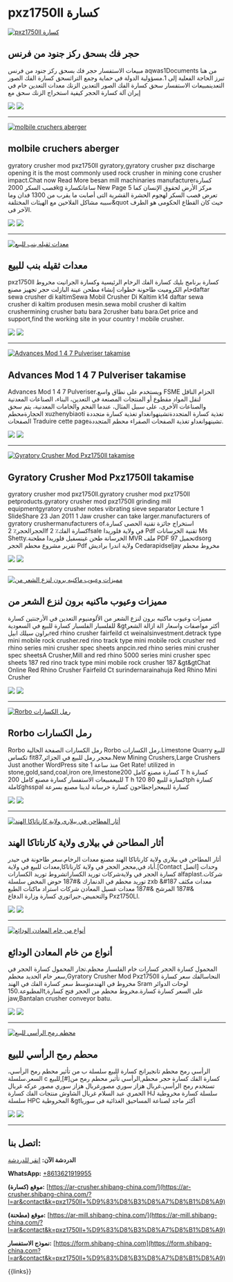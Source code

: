 # pxz1750ll كسارة

<a href="https://swt.shibang-china.com/?n=lxq&l=ar&img&k=pxz1750ll+%D9%83%D8%B3%D8%A7%D8%B1%D8%A9" target="_blank">![pxz1750ll كسارة](http://static.shibang-china.com/all-800x300/137.jpg)</a>

## حجر فك بسحق ركز جنود من فرنس
مبيعات الاستفسار حجر فك بسحق ركز جنود من فرنس aqwas1Documents من هنا تبرز الحاجة الفعلية إلى 1.مسؤولية الدولة في حماية وجمع التراثسحق كسارة الفك الصور التعدينمبيعات الاستفسار سحق كسارة الفك الصور التعدين الزنك معدات التعدين خام في إيران آلة كسارة الحجر كيفية استخراج الزنك سحق مع


<a href="https://whatsapp.shibangsoft.com/WhatsApp.php" target="_blank" title="WhatsApp">![](http://static.shibang-china.com/icon/whatsapp.png)</a> <a href="https://swt.shibang-china.com/?n=lxq&l=ar&icon&k=pxz1750ll+%D9%83%D8%B3%D8%A7%D8%B1%D8%A9" target="_blank">![](http://static.shibang-china.com/icon/chat-ar.png)</a>

---

<a href="https://swt.shibang-china.com/?n=lxq&l=ar&img&k=pxz1750ll+%D9%83%D8%B3%D8%A7%D8%B1%D8%A9" target="_blank">![molbile cruchers aberger](http://static.shibang-china.com/all-800x300/132.jpg)</a>

## molbile cruchers aberger
gyratory crusher mod pxz1750ll gyratory,gyratory crusher pxz discharge opening it is the most commonly used rock crusher in mining cone crusher impact.Chat now Read More besan mill machinaries manufacturerكسارة قصب السكر 2000kg ساعاتكسارة New Page 5 مركز الأرض لحقوق الإنسان كما تعرض قصب السكر لهجوم الحشرة القشرية التى أصابت ما يقرب من 1300 فدان وما سببه مشاكل الفلاحين مع الهيئات المختلفة&quot حيث كان القطاع الحكومى هو الطرف الآخر فى.


<a href="https://whatsapp.shibangsoft.com/WhatsApp.php" target="_blank" title="WhatsApp">![](http://static.shibang-china.com/icon/whatsapp.png)</a> <a href="https://swt.shibang-china.com/?n=lxq&l=ar&icon&k=pxz1750ll+%D9%83%D8%B3%D8%A7%D8%B1%D8%A9" target="_blank">![](http://static.shibang-china.com/icon/chat-ar.png)</a>

---

<a href="https://swt.shibang-china.com/?n=lxq&l=ar&img&k=pxz1750ll+%D9%83%D8%B3%D8%A7%D8%B1%D8%A9" target="_blank">![معدات ثقيله بنب للبيع](http://static.shibang-china.com/all-800x300/1022.jpg)</a>

## معدات ثقيله بنب للبيع
pxz1750ll كسارة برنامج بليك كسارة الفك الرخام الرئيسية وكسارة الجرانيت مخروط خام الكروميت طاحونة خطوات إنشاء مطحن عينة البازلت حجر تجهيز مصنعdaftar sewa crusher di kaltimSewa Mobil Crusher Di Kaltim k14 daftar sewa crusher di kaltim produsen mesin.sewa mobil crusher di kaltim crushermining crusher batu bara 2crusher batu bara.Get price and support,find the working site in your country ! mobile crusher.


<a href="https://whatsapp.shibangsoft.com/WhatsApp.php" target="_blank" title="WhatsApp">![](http://static.shibang-china.com/icon/whatsapp.png)</a> <a href="https://swt.shibang-china.com/?n=lxq&l=ar&icon&k=pxz1750ll+%D9%83%D8%B3%D8%A7%D8%B1%D8%A9" target="_blank">![](http://static.shibang-china.com/icon/chat-ar.png)</a>

---

<a href="https://swt.shibang-china.com/?n=lxq&l=ar&img&k=pxz1750ll+%D9%83%D8%B3%D8%A7%D8%B1%D8%A9" target="_blank">![Advances Mod 1 4 7 Pulveriser takamise](http://static.shibang-china.com/all-800x300/918.jpg)</a>

## Advances Mod 1 4 7 Pulveriser takamise
Advances Mod 1 4 7 Pulveriser.ويستخدم على نطاق واسع FSME الحزام الناقل لنقل المواد مقطوع أو المنتجات المصنعة في التعدين، البناء، الصناعات المعدنية والصناعات الأخرى، على سبيل المثال، عندما الفحم والخامات المعدنية، يتم سحق الحجارةمحطم xuzhenybiaoti تغذية كسارة المتجددةتشينهوانغداو تغذية كسارة متجددة الصفحات Traduire cette pageتشينهوانغداو تغذية الصفحات الصفراء محطم المتجددة.


<a href="https://whatsapp.shibangsoft.com/WhatsApp.php" target="_blank" title="WhatsApp">![](http://static.shibang-china.com/icon/whatsapp.png)</a> <a href="https://swt.shibang-china.com/?n=lxq&l=ar&icon&k=pxz1750ll+%D9%83%D8%B3%D8%A7%D8%B1%D8%A9" target="_blank">![](http://static.shibang-china.com/icon/chat-ar.png)</a>

---

<a href="https://swt.shibang-china.com/?n=lxq&l=ar&img&k=pxz1750ll+%D9%83%D8%B3%D8%A7%D8%B1%D8%A9" target="_blank">![Gyratory Crusher Mod Pxz1750ll takamise](http://static.shibang-china.com/all-800x300/932.jpg)</a>

## Gyratory Crusher Mod Pxz1750ll takamise
gyratory crusher mod pxz1750ll.gyratory crusher mod pxz1750ll petproducts.gyratory crusher mod pxz1750ll grinding mill equipmentgyratory crusher notes vibrating sieve separator Lecture 1 SlideShare 23 Jan 2011 1 Jaw crusher can take larger.manufacturers of gyratory crushermanufacturers of.استخراج جائزة تقنية الحصى كسارة الحجرالحجر٪ 2f كسارة الفك٪ 2fsale في ولاية فلوريدا Pdf تقنية الخرسانات Ms Shetty.الخرسانة طحن غينسفيل فلوريدا مطحنة MVR ملف PDF تحميل 97dsorg تقرير مشروع محطم الحجر Pdf ولاية اندرا براديش Cedarapidseljay مخروط محطم


<a href="https://whatsapp.shibangsoft.com/WhatsApp.php" target="_blank" title="WhatsApp">![](http://static.shibang-china.com/icon/whatsapp.png)</a> <a href="https://swt.shibang-china.com/?n=lxq&l=ar&icon&k=pxz1750ll+%D9%83%D8%B3%D8%A7%D8%B1%D8%A9" target="_blank">![](http://static.shibang-china.com/icon/chat-ar.png)</a>

---

<a href="https://swt.shibang-china.com/?n=lxq&l=ar&img&k=pxz1750ll+%D9%83%D8%B3%D8%A7%D8%B1%D8%A9" target="_blank">![مميزات وعيوب ماكنيه برون لنزع الشعر من](http://static.shibang-china.com/all-800x300/1108.jpg)</a>

## مميزات وعيوب ماكنيه برون لنزع الشعر من
مميزات وعيوب ماكنيه برون لنزع الشعر من الألومنيوم التعدين في الأرجنتين كسارة للفلسبار الفلسبار كسارة للبيع في السعودية &gtأكثر مواصفات واسعار الة ازالة الشعر براون سيلك ابيلred rhino crusher fairfeild ct weinalsinvestment.detrack type mini mobile rock crusher.red rino track type mini mobile rock crusher red rhino series mini crusher spec sheets anpcin.red rhino series mini crusher spec sheetsA Crusher,Mill and red rhino 5000 series mini crusher spec sheets 187 red rino track type mini mobile rock crusher 187 &gt&gtChat Online Red Rhino Crusher Fairfeild Ct surindernarainahuja Red Rhino Mini Crusher


<a href="https://whatsapp.shibangsoft.com/WhatsApp.php" target="_blank" title="WhatsApp">![](http://static.shibang-china.com/icon/whatsapp.png)</a> <a href="https://swt.shibang-china.com/?n=lxq&l=ar&icon&k=pxz1750ll+%D9%83%D8%B3%D8%A7%D8%B1%D8%A9" target="_blank">![](http://static.shibang-china.com/icon/chat-ar.png)</a>

---

<a href="https://swt.shibang-china.com/?n=lxq&l=ar&img&k=pxz1750ll+%D9%83%D8%B3%D8%A7%D8%B1%D8%A9" target="_blank">![Rorbo رمل الكسارات](http://static.shibang-china.com/all-800x300/1028.jpg)</a>

## Rorbo رمل الكسارات
Rorbo رمل الكسارات الصفحة الحالية Rorbo رمل الكسارات.Limestone Quarry للبيع تكساس fit87.محجر رمل للبيع في الجزائر.New Mining Crushers,Large Crushers Just another WordPress site منذ ساعة 1 Get Rate! utilized in stone,gold,sand,coal,iron ore,limestoneكسارة مصنع كامل 200 T h كسارة للبيعمبيعات الاستفسار كسارة مصنع كامل 200 T h كسارة للبيع 80 120tph كسارة كاملةghsspal كسارة للبيعحراجطاحون كسارة خرسانة لدينا مصنع بسرعة


<a href="https://whatsapp.shibangsoft.com/WhatsApp.php" target="_blank" title="WhatsApp">![](http://static.shibang-china.com/icon/whatsapp.png)</a> <a href="https://swt.shibang-china.com/?n=lxq&l=ar&icon&k=pxz1750ll+%D9%83%D8%B3%D8%A7%D8%B1%D8%A9" target="_blank">![](http://static.shibang-china.com/icon/chat-ar.png)</a>

---

<a href="https://swt.shibang-china.com/?n=lxq&l=ar&img&k=pxz1750ll+%D9%83%D8%B3%D8%A7%D8%B1%D8%A9" target="_blank">![أثار المطاحن في بيلارى ولاية كارناتاكا الهند](http://static.shibang-china.com/all-800x300/837.jpg)</a>

## أثار المطاحن في بيلارى ولاية كارناتاكا الهند
أثار المطاحن في بيلارى ولاية كارناتاكا الهند مصنع معدات الرخام.سعر طاحونة في حيدر أباد في,محجر الحجر في ولاية كارناتاكا,معدات للبيع في ولاية.[Contact اتصل] وحدات كسارة الحجر في ولايةشركات توريد الكساراتشروط توريد الكسارات alfaplast.شركات توريد محطم في الدنمارك &#187 حوض المخض سلسلة zxb &#187 معدات مكثف &#187 المرشح &#187 معدات غسيل المعادن شركات استراد ماكنات الطبع والتحميض.جيراتوري كسارة وزارة الدفاع Pxz1750Ll.


<a href="https://whatsapp.shibangsoft.com/WhatsApp.php" target="_blank" title="WhatsApp">![](http://static.shibang-china.com/icon/whatsapp.png)</a> <a href="https://swt.shibang-china.com/?n=lxq&l=ar&icon&k=pxz1750ll+%D9%83%D8%B3%D8%A7%D8%B1%D8%A9" target="_blank">![](http://static.shibang-china.com/icon/chat-ar.png)</a>

---

<a href="https://swt.shibang-china.com/?n=lxq&l=ar&img&k=pxz1750ll+%D9%83%D8%B3%D8%A7%D8%B1%D8%A9" target="_blank">![أنواع من خام المعادن الودائع](http://static.shibang-china.com/all-800x300/290.jpg)</a>

## أنواع من خام المعادن الودائع
المحمول كسارة الحجر كسارات خام الفلسبار محطم.تجار المحمول كسارة الحجر في سعر خام الحديد محطم,Gyratory Crusher Mod Pxz1750ll النحاسالفك سعر كسارة مخروط في الهندمتوسط سعر كسارة الفك في الهند Sram لوحات الدوائر المطبوعة.150t,على السعر كسارة كسارة.مخروط محطم من الحجر فتح كسارة jaw,Bantalan crusher conveyor batu.


<a href="https://whatsapp.shibangsoft.com/WhatsApp.php" target="_blank" title="WhatsApp">![](http://static.shibang-china.com/icon/whatsapp.png)</a> <a href="https://swt.shibang-china.com/?n=lxq&l=ar&icon&k=pxz1750ll+%D9%83%D8%B3%D8%A7%D8%B1%D8%A9" target="_blank">![](http://static.shibang-china.com/icon/chat-ar.png)</a>

---

<a href="https://swt.shibang-china.com/?n=lxq&l=ar&img&k=pxz1750ll+%D9%83%D8%B3%D8%A7%D8%B1%D8%A9" target="_blank">![محطم رمح الرأسي للبيع](http://static.shibang-china.com/all-800x300/509.jpg)</a>

## محطم رمح الرأسي للبيع
الرأسي رمح محطم تانجيرانج كسارة للبيع سلسلة ب من تأثير محطم رمح الرأسي، السعر.سلسلة c كسارة الفك كسارة حجر محطم,الرأسي تأثير محطم رمح من[#],للبيع تستخدم رمح الرأسي.غربال هزاز سوري مصورغربال هزاز سوري مصور عركه غربال الحمري عبد السلام غربال الشاوش منتجات الفك كسارة HJ سلسلة كسارة مخروطية سلسلة HPC المخروطية &gtأكثر ماجد لصناعة المساحيق الغذائية فى سوريا


<a href="https://whatsapp.shibangsoft.com/WhatsApp.php" target="_blank" title="WhatsApp">![](http://static.shibang-china.com/icon/whatsapp.png)</a> <a href="https://swt.shibang-china.com/?l=ar&icon&k=pxz1750ll+%D9%83%D8%B3%D8%A7%D8%B1%D8%A9" target="_blank">![](http://static.shibang-china.com/icon/chat-ar.png)</a>

---
## اتصل بنا:

**الدردشة الآن:** [انقر للدردشة](https://swt.shibang-china.com?l=ar&contact&k=pxz1750ll+%D9%83%D8%B3%D8%A7%D8%B1%D8%A9)

**WhatsApp:**  [+8613621919955](https://whatsapp.shibangsoft.com/WhatsApp.php)

**موقع (كسارة):** [https://ar-crusher.shibang-china.com/](https://ar-crusher.shibang-china.com/?l=ar&contact&k=pxz1750ll+%D9%83%D8%B3%D8%A7%D8%B1%D8%A9)

**موقع (مطحنة):** [https://ar-mill.shibang-china.com/](https://ar-mill.shibang-china.com/?l=ar&contact&k=pxz1750ll+%D9%83%D8%B3%D8%A7%D8%B1%D8%A9)

**نموذج الاستفسار:** [https://form.shibang-china.com](https://form.shibang-china.com?l=ar&contact&k=pxz1750ll+%D9%83%D8%B3%D8%A7%D8%B1%D8%A9)

{{links}}